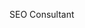 SEO Consultant

<!---
daltonluka/daltonluka is a ✨ special ✨ repository because its `README.md` (this file) appears on your GitHub profile.
You can click the Preview link to take a look at your changes.
--->
